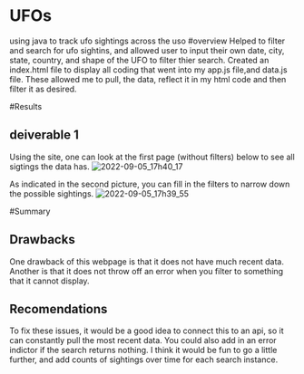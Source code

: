 # UFOs
using java to track ufo sightings across the uso 
#overview
Helped to filter and search for ufo sightins, and allowed user to input their own date, city, state, country, and shape of the UFO to filter thier search. Created an index.html file to display all coding that went into my app.js file,and  data.js file. These allowed me to pull, the data, reflect it in my html code and then filter it as desired. 

#Results
## deiverable 1 
 Using the site, one can look at the first page (without filters) below to see all sigtings the data has. 
![2022-09-05_17h40_17](https://user-images.githubusercontent.com/101226991/188521015-94223471-5302-4393-9826-1d5d0627a1fd.png)

As indicated in the second picture, you can fill in the filters to narrow down the possible sightings.
![2022-09-05_17h39_55](https://user-images.githubusercontent.com/101226991/188521021-90f243e1-7980-43ba-bccb-67dd0dcfbb02.png)

#Summary 
## Drawbacks
One drawback of this webpage is that it does not have much recent data. Another is that it does not throw off an error when you filter to something that it cannot display. 
## Recomendations
To fix these issues, it would be a good idea to connect this to an api, so it can constantly pull the most recent data. You could also add in an error indictor if the search returns nothing. I think it would be fun to go a little further, and add counts of sightings over time for each search instance. 
